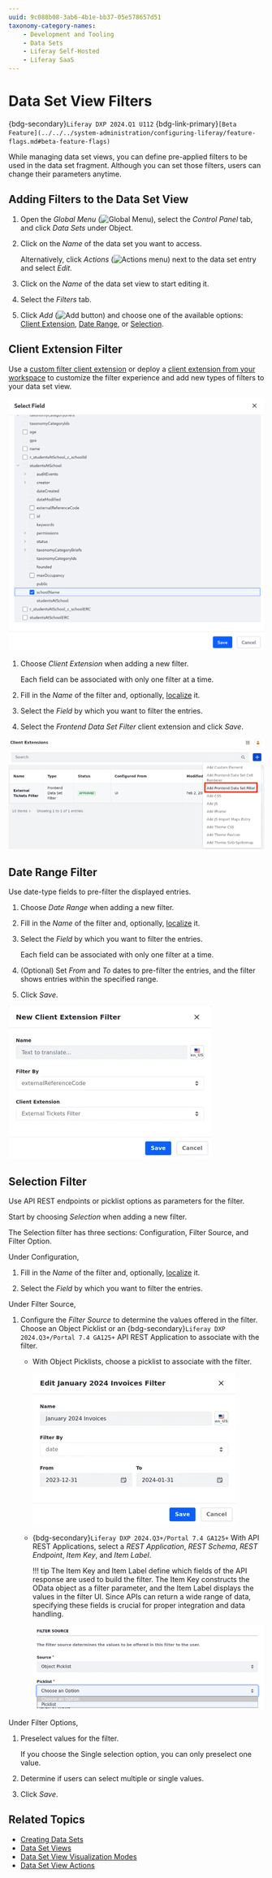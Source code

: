 ```yaml
---
uuid: 9c088b08-3ab6-4b1e-bb37-05e578657d51
taxonomy-category-names:
    - Development and Tooling
    - Data Sets
    - Liferay Self-Hosted
    - Liferay SaaS
---
```


# Data Set View Filters

{bdg-secondary}`Liferay DXP 2024.Q1 U112`
{bdg-link-primary}`[Beta Feature](../../../system-administration/configuring-liferay/feature-flags.md#beta-feature-flags)`

While managing data set views, you can define pre-applied filters to be used in the data set fragment. Although you can set those filters, users can change their parameters anytime.

## Adding Filters to the Data Set View

1. Open the *Global Menu* (![Global Menu](../../../images/icon-applications-menu.png)), select the *Control Panel* tab, and click *Data Sets* under Object.

1. Click on the *Name* of the data set you want to access.

   Alternatively, click *Actions* (![Actions menu](../../../images/icon-actions.png)) next to the data set entry and select *Edit*.

1. Click on the *Name* of the data set view to start editing it.

1. Select the *Filters* tab.

1. Click *Add* (![Add button](../../../images/icon-add.png)) and choose one of the available options: [Client Extension](#client-extension-filter), [Date Range](#date-range-filter), or [Selection](#selection-filter).

## Client Extension Filter

Use a [custom filter client extension](../../customizing-liferays-look-and-feel/using-a-frontend-data-set-filter-client-extension.md) or deploy a [client extension from your workspace](../../client-extensions/working-with-client-extensions.md) to customize the filter experience and add new types of filters to your data set view.

![You must have a Frontend Data Set Filter client extension to create the client extension filter.](./data-set-view-filters/images/01.png)

1. Choose *Client Extension* when adding a new filter.

   Each field can be associated with only one filter at a time.

1. Fill in the *Name* of the filter and, optionally, [localize](./data-set-view-visualization-modes.md#editing-and-localizing-labels) it.

1. Select the *Field* by which you want to filter the entries.

1. Select the *Frontend Data Set Filter* client extension and click *Save*.

![Create a filter based on a client extension.](./data-set-view-filters/images/02.png)

## Date Range Filter

Use date-type fields to pre-filter the displayed entries.

1. Choose *Date Range* when adding a new filter.

1. Fill in the *Name* of the filter and, optionally, [localize](./data-set-view-visualization-modes.md#editing-and-localizing-labels) it.

1. Select the *Field* by which you want to filter the entries.

   Each field can be associated with only one filter at a time.

1. (Optional) Set *From* and *To* dates to pre-filter the entries, and the filter shows entries within the specified range.

1. Click *Save*.

![Create a filter based on a date field.](./data-set-view-filters/images/03.png)

## Selection Filter

Use API REST endpoints or picklist options as parameters for the filter.

Start by choosing *Selection* when adding a new filter.

   The Selection filter has three sections: Configuration, Filter Source, and Filter Option.

Under Configuration,

1. Fill in the *Name* of the filter and, optionally, [localize](./data-set-view-visualization-modes.md#editing-and-localizing-labels) it.

1. Select the *Field* by which you want to filter the entries.

Under Filter Source,

1. Configure the *Filter Source* to determine the values offered in the filter. Choose an Object Picklist or an {bdg-secondary}`Liferay DXP 2024.Q3+/Portal 7.4 GA125+` API REST Application to associate with the filter.

   - With Object Picklists, choose a picklist to associate with the filter.

      ![Selecting an API REST Application as the source.](./data-set-view-filters/images/04.png)

   - {bdg-secondary}`Liferay DXP 2024.Q3+/Portal 7.4 GA125+` With API REST Applications, select a *REST Application*, *REST Schema*, *REST Endpoint*, *Item Key*, and *Item Label*.

     !!! tip
         The Item Key and Item Label define which fields of the API response are used to build the filter. The Item Key constructs the OData object as a filter parameter, and the Item Label displays the values in the filter UI. Since APIs can return a wide range of data, specifying these fields is crucial for proper integration and data handling.

     ![Selecting an Object Picklist as the source.](./data-set-view-filters/images/05.png)

Under Filter Options,

1. Preselect values for the filter.

   If you choose the Single selection option, you can only preselect one value.

1. Determine if users can select multiple or single values.

1. Click *Save*.

## Related Topics

- [Creating Data Sets](../creating-data-sets.md)
- [Data Set Views](../data-set-views.md)
- [Data Set View Visualization Modes](./data-set-view-visualization-modes.md)
- [Data Set View Actions](./data-set-view-actions.md)